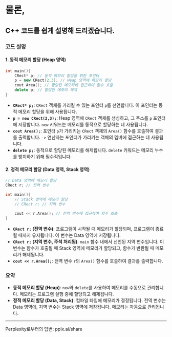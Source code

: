# 물론, 
## C++ 코드를 쉽게 설명해 드리겠습니다.

### 코드 설명

#### 1. 동적 메모리 할당 (Heap 영역)

```cpp
int main(){
    CRect* p; // 동적 메모리 할당을 위한 포인터
    p = new CRect(2,3); // Heap 영역에 메모리 할당
    cout Area(); // 할당된 메모리에 접근하여 함수 호출
    delete p; // 할당된 메모리 해제
}
```

- **`CRect* p;`**: `CRect` 객체를 가리킬 수 있는 포인터 `p`를 선언합니다. 이 포인터는 동적 메모리 할당을 위해 사용됩니다.
- **`p = new CRect(2,3);`**: Heap 영역에 `CRect` 객체를 생성하고, 그 주소를 `p` 포인터에 저장합니다. `new` 키워드는 메모리를 동적으로 할당하는 데 사용됩니다.
- **`cout Area();`**: 포인터 `p`가 가리키는 `CRect` 객체의 `Area()` 함수를 호출하여 결과를 출력합니다. `->` 연산자는 포인터가 가리키는 객체의 멤버에 접근하는 데 사용됩니다.
- **`delete p;`**: 동적으로 할당된 메모리를 해제합니다. `delete` 키워드는 메모리 누수를 방지하기 위해 필수적입니다.

#### 2. 정적 메모리 할당 (Data 영역, Stack 영역)

```cpp
// Data 영역에 메모리 할당
CRect r; // 전역 변수

int main(){
    // Stack 영역에 메모리 할당
    // CRect r; // 지역 변수
    
    cout << r.Area(); // 전역 변수에 접근하여 함수 호출
}
```

- **`CRect r;` (전역 변수)**: 프로그램이 시작될 때 메모리가 할당되며, 프로그램이 종료될 때까지 유지됩니다. 이 변수는 Data 영역에 저장됩니다.
- **`CRect r;` (지역 변수, 주석 처리됨)**: `main` 함수 내에서 선언된 지역 변수입니다. 이 변수는 함수가 호출될 때 Stack 영역에 메모리가 할당되고, 함수가 반환될 때 메모리가 해제됩니다.
- **`cout << r.Area();`**: 전역 변수 `r`의 `Area()` 함수를 호출하여 결과를 출력합니다.

### 요약

- **동적 메모리 할당 (Heap)**: `new`와 `delete`를 사용하여 메모리를 수동으로 관리합니다. 메모리는 프로그램 실행 중에 할당되고 해제됩니다.
- **정적 메모리 할당 (Data, Stack)**: 컴파일 타임에 메모리가 결정됩니다. 전역 변수는 Data 영역에, 지역 변수는 Stack 영역에 저장됩니다. 메모리는 자동으로 관리됩니다.

---
Perplexity로부터의 답변: pplx.ai/share

